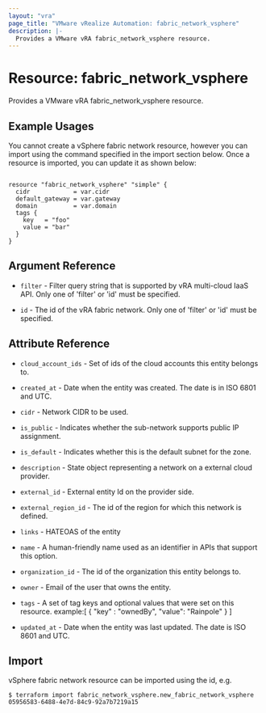 ```yaml
---
layout: "vra"
page_title: "VMware vRealize Automation: fabric_network_vsphere"
description: |-
  Provides a VMware vRA fabric_network_vsphere resource.
---
```


# Resource: fabric_network_vsphere

Provides a VMware vRA fabric_network_vsphere resource.

## Example Usages

You cannot create a vSphere fabric network resource, however you can import using the command specified in the import section below.
Once a resource is imported, you can update it as shown below:

```hcl

resource "fabric_network_vsphere" "simple" {
  cidr            = var.cidr
  default_gateway = var.gateway
  domain          = var.domain
  tags {
    key   = "foo"
    value = "bar"
  }
}

```


## Argument Reference
* `filter` - Filter query string that is supported by vRA multi-cloud IaaS API. Only one of 'filter' or 'id' must be specified.

* `id` - The id of the vRA fabric network.  Only one of 'filter' or 'id'  must be specified.

## Attribute Reference
* `cloud_account_ids` - Set of ids of the cloud accounts this entity belongs to.

* `created_at` - Date when the entity was created. The date is in ISO 6801 and UTC.

* `cidr` - Network CIDR to be used.

* `is_public` - Indicates whether the sub-network supports public IP assignment.

* `is_default` - Indicates whether this is the default subnet for the zone.

* `description` - State object representing a network on a external cloud provider.

* `external_id` - External entity Id on the provider side.

* `external_region_id` - The id of the region for which this network is defined.

* `links` - HATEOAS of the entity

* `name` - A human-friendly name used as an identifier in APIs that support this option. 

* `organization_id` - The id of the organization this entity belongs to.

* `owner` - Email of the user that owns the entity.

* `tags` -  A set of tag keys and optional values that were set on this resource.
                       example:[ { "key" : "ownedBy", "value": "Rainpole" } ]

* `updated_at` - Date when the entity was last updated. The date is ISO 8601 and UTC.


## Import

vSphere fabric network resource can be imported using the id, e.g.

`$ terraform import fabric_network_vsphere.new_fabric_network_vsphere 05956583-6488-4e7d-84c9-92a7b7219a15`